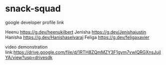# snack-squad
google developer profile link

  Heenu        https://g.dev/heenukilbert
  Jenisha      https://g.dev/Jenishajustin 
  Hanisha      https://g.dev/Hanishaselvaraj 
  Feliga       https://g.dev/feligaxavier 
  
 video demonstration link:https://drive.google.com/file/d/1RTH8ZQmMZY3F1gym7vwIQRGXnsJujIYA/view?usp=drivesdk




 
  
